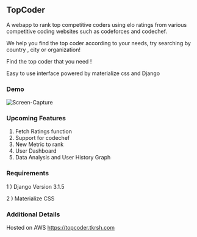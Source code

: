 ## TopCoder 

A webapp to rank top competitive coders using elo ratings from various competitive coding websites such as codeforces and codechef.

We help you find the top coder according to your needs, try searching by country , city or organization! 

Find the top coder that you need ! 

Easy to use interface powered by materialize css and Django 


### Demo 


![Screen-Capture](screen-capture.gif)



### Upcoming Features 



1) Fetch Ratings function
2) Support for codechef
3) New Metric to rank
4) User Dashboard
5) Data Analysis and User History Graph




### Requirements 


1 ) Django Version 3.1.5

2 ) Materialize CSS 




### Additional Details 



Hosted on AWS https://topcoder.tkrsh.com


